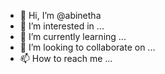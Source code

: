 - 👋 Hi, I’m @abinetha
- 👀 I’m interested in ...
- 🌱 I’m currently learning ...
- 💞️ I’m looking to collaborate on ...
- 📫 How to reach me ...

<!---
abinetha/abinetha is a ✨ special ✨ repository because its `README.md` (this file) appears on your GitHub profile.
You can click the Preview link to take a look at your changes.
--->
